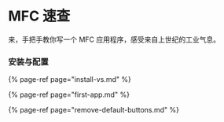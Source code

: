 # MFC 速查

来，手把手教你写一个 MFC 应用程序，感受来自上世纪的工业气息。

### 安装与配置

{% page-ref page="install-vs.md" %}

{% page-ref page="first-app.md" %}

{% page-ref page="remove-default-buttons.md" %}

